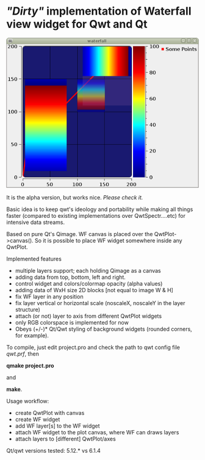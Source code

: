 # *"Dirty"* implementation of Waterfall view widget for Qwt and Qt

![WF QwtPlot screen](/WF.png)

It is the alpha version, but works nice. *Please check it.*

Basic idea is to keep qwt's ideology and portability while making all things
faster (compared to existing implementations over QwtSpectr....etc) for intensive data streams.

Based on pure Qt's Qimage. WF canvas is placed over the QwtPlot->canvas().
So it is possible to place WF widget somewhere inside any QwtPlot.

Implemented features
* multiple layers support; each holding Qimage as a canvas
* adding data from top, bottom, left and right.
* control widget and colors/colormap opacity (alpha values)
* adding data of WxH size 2D blocks [not equal to image W & H]
* fix WF layer in any position
* fix layer vertical or horizontal scale (noscaleX, noscaleY in the layer structure)
* attach (or not) layer to axis from different QwtPlot widgets
* only RGB colorspace is implemented for now
* Obeys (+/-)* Qt/Qwt styling of background widgets (rounded corners, for example).


To compile, just edit project.pro and check the path to qwt config file *qwt.prf*,
then 
 
 **qmake project.pro**
 
 and 
 
 **make**.

Usage workflow:
* create QwtPlot with canvas
* create WF widget
* add WF layer[s] to the WF widget
* attach WF widget to the plot canvas, where WF can draws layers
* attach layers to [different] QwtPlot/axes


Qt/qwt versions tested: 5.12.* vs 6.1.4
